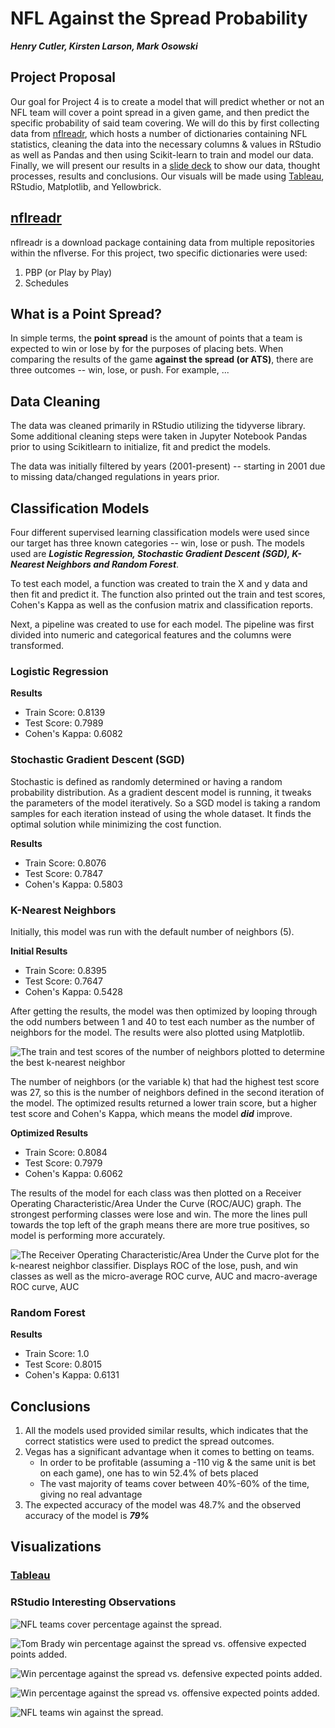 # NFL Against the Spread Probability
***Henry Cutler, Kirsten Larson, Mark Osowski***

## Project Proposal
Our goal for Project 4 is to create a model that will predict whether or not an NFL team will cover a point spread in a given game, and then predict the specific probability of said team covering. We will do this by first collecting data from [nflreadr](https://nflreadr.nflverse.com/index.html), which hosts a number of dictionaries containing NFL statistics, cleaning the data into the necessary columns & values in RStudio as well as Pandas and then using Scikit-learn to train and model our data. Finally, we will present our results in a [slide deck](https://docs.google.com/presentation/d/1VqqjBqVliihmtLDAlVMV9Fx3lxCcxsOfNl1XN46MVhA/edit#slide=id.g1a681e807a9_0_0) to show our data, thought processes, results and conclusions. Our visuals will be made using [Tableau](https://public.tableau.com/app/profile/henry7314/viz/NFLATSData/Story1#1), RStudio, Matplotlib, and Yellowbrick.

## [nflreadr](https://nflreadr.nflverse.com/index.html)
nflreadr is a download package containing data from multiple repositories within the nflverse. For this project, two specific dictionaries were used:
1. PBP (or Play by Play)
2. Schedules

## What is a Point Spread?
In simple terms, the **point spread** is the amount of points that a team is expected to win or lose by for the purposes of placing bets. When comparing the results of the game **against the spread (or ATS)**, there are three outcomes -- win, lose, or push. For example, ...

## Data Cleaning
The data was cleaned primarily in RStudio utilizing the tidyverse library. Some additional cleaning steps were taken in Jupyter Notebook Pandas prior to using Scikitlearn to initialize, fit and predict the models.

The data was initially filtered by years (2001-present) -- starting in 2001 due to missing data/changed regulations in years prior.

## Classification Models
Four different supervised learning classification models were used since our target has three known categories -- win, lose or push. The models used are ***Logistic Regression, Stochastic Gradient Descent (SGD), K-Nearest Neighbors and Random Forest***.

To test each model, a function was created to train the X and y data and then fit and predict it. The function also printed out the train and test scores, Cohen's Kappa as well as the confusion matrix and classification reports.

Next, a pipeline was created to use for each model. The pipeline was first divided into numeric and categorical features and the columns were transformed.

### Logistic Regression
**Results**
- Train Score: 0.8139
- Test Score: 0.7989
- Cohen's Kappa: 0.6082


### Stochastic Gradient Descent (SGD)
Stochastic is defined as randomly determined or having a random probability distribution. As a gradient descent model is running, it tweaks the parameters of the model iteratively. So a SGD model is taking a random samples for each iteration instead of using the whole dataset. It finds the optimal solution while minimizing the cost function.

**Results**
- Train Score: 0.8076
- Test Score: 0.7847
- Cohen's Kappa: 0.5803

### K-Nearest Neighbors
Initially, this model was run with the default number of neighbors (5).

**Initial Results**
- Train Score: 0.8395
- Test Score: 0.7647
- Cohen's Kappa: 0.5428

After getting the results, the model was then optimized by looping through the odd numbers between 1 and 40 to test each number as the number of neighbors for the model. The results were also plotted using Matplotlib.

![The train and test scores of the number of neighbors plotted to determine the best k-nearest neighbor](/Images/kneighbors.png)

The number of neighbors (or the variable k) that had the highest test score was 27, so this is the number of neighbors defined in the second iteration of the model. The optimized results returned a lower train score, but a higher test score and Cohen's Kappa, which means the model ***did*** improve.


**Optimized Results**
- Train Score: 0.8084
- Test Score: 0.7979
- Cohen's Kappa: 0.6062

The results of the model for each class was then plotted on a Receiver Operating Characteristic/Area Under the Curve (ROC/AUC) graph. The strongest performing classes were lose and win. The more the lines pull towards the top left of the graph means there are more true positives, so model is performing more accurately.

![The Receiver Operating Characteristic/Area Under the Curve plot for the k-nearest neighbor classifier. Displays ROC of the lose, push, and win classes as well as the micro-average ROC curve, AUC and macro-average ROC curve, AUC](/Images/kneighbors_rocauc.png)

### Random Forest
**Results**
- Train Score: 1.0
- Test Score: 0.8015
- Cohen's Kappa: 0.6131

## Conclusions
1. All the models used provided similar results, which indicates that the correct statistics were used to predict the spread outcomes.
2. Vegas has a significant advantage when it comes to betting on teams.
   - In order to be profitable (assuming a -110 vig & the same unit is bet on each game), one has to win 52.4% of bets placed
   - The vast majority of teams cover between 40%-60% of the time, giving no real advantage
3. The expected accuracy of the model was 48.7% and the observed accuracy of the model is ***79%***

## Visualizations
### [Tableau](https://public.tableau.com/app/profile/henry7314/viz/NFLATSData/Story1#1)

### RStudio Interesting Observations
![NFL teams cover percentage against the spread.](/Images/team_win_percentage_ats.png)

![Tom Brady win percentage against the spread vs. offensive expected points added.](/Images/tom_brady_off_epa.png)

![Win percentage against the spread vs. defensive expected points added.](/Images/win_percentage_ats_and_def_epa.png)

![Win percentage against the spread vs. offensive expected points added.](/Images/win_percentage_ats_and_epa.png)

![NFL teams win against the spread.](/Images/wins_against_the_spread.png)
